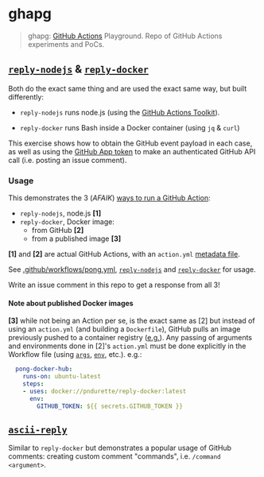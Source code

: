 # ghapg
> ghapg: [GitHub Actions](https://github.com/features/actions) Playground. Repo of GitHub Actions experiments and PoCs.



## [`reply-nodejs`](reply-nodejs/) & [`reply-docker`](reply-docker/)

Both do the exact same thing and are used the exact same way, but built differently:

* `reply-nodejs` runs node.js (using the [GitHub Actions Toolkit](https://github.com/actions/toolkit)).

* `reply-docker` runs Bash inside a Docker container (using `jq` & `curl`)

This exercise shows how to obtain the GitHub event payload in each case, as well as using the [GitHub App token](https://help.github.com/en/articles/virtual-environments-for-github-actions#github_token-secret) to make an authenticated GitHub API call (i.e. posting an issue comment).

### Usage

This demonstrates the 3 (*AFAIK*) [ways to run a GitHub Action](https://help.github.com/en/articles/workflow-syntax-for-github-actions#jobsjob_idstepsuses):

* `reply-nodejs`, node.js **[1]**
* `reply-docker`, Docker image:
  * from GitHub **[2]**
  * from a published image **[3]**

**[1]** and **[2]** are actual GitHub Actions, with an `action.yml` [metadata file](https://help.github.com/en/articles/metadata-syntax-for-github-actions).

See [.github/workflows/pong.yml](.github/workflows/pong.yml), [`reply-nodejs`](reply-nodejs/) and [`reply-docker`](reply-docker/) for usage.

Write an issue comment in this repo to get a response from all 3!

#### Note about published Docker images

**[3]** while not being an Action per se, is the exact same as [2] but instead of using an `action.yml` (and building a `Dockerfile`), GitHub pulls an image previously pushed to a container registry ([e.g.](https://hub.docker.com/r/pndurette/reply-docker)). Any passing of arguments and environments done in [2]'s `action.yml` must be done explicitly in the Workflow file (using [`args`](https://help.github.com/en/articles/workflow-syntax-for-github-actions#jobsjob_idstepswithargs),  [`env`](https://help.github.com/en/articles/workflow-syntax-for-github-actions#jobsjob_idstepsenv), etc.). e.g.:

```yaml
  pong-docker-hub:
    runs-on: ubuntu-latest
    steps:
    - uses: docker://pndurette/reply-docker:latest
      env:
        GITHUB_TOKEN: ${{ secrets.GITHUB_TOKEN }}
```

## [`ascii-reply`](ascii-reply/)

Similar to `reply-docker` but demonstrates a popular usage of GitHub comments: creating custom comment "commands", i.e. `/command <argument>`.